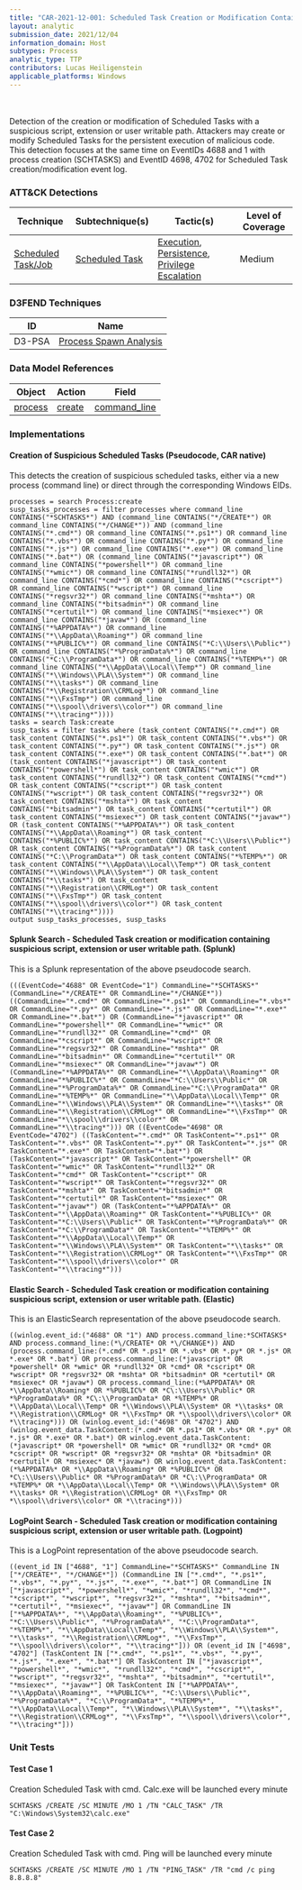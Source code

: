 ```yaml
---
title: "CAR-2021-12-001: Scheduled Task Creation or Modification Containing Suspicious Scripts, Extensions or User Writable Paths"
layout: analytic
submission_date: 2021/12/04
information_domain: Host
subtypes: Process
analytic_type: TTP
contributors: Lucas Heiligenstein
applicable_platforms: Windows
---
```

<br><br>
Detection of the creation or modification of Scheduled Tasks with a suspicious script, extension or user writable path. Attackers may create or modify Scheduled Tasks for the persistent execution of malicious code. This detection focuses at the same time on EventIDs 4688 and 1 with process creation (SCHTASKS) and EventID 4698, 4702 for Scheduled Task creation/modification event log.


### ATT&CK Detections

|Technique|Subtechnique(s)|Tactic(s)|Level of Coverage|
|---|---|---|---|
|[Scheduled Task/Job](https://attack.mitre.org/techniques/T1053/)|[Scheduled Task](https://attack.mitre.org/techniques/T1053/005/)|[Execution](https://attack.mitre.org/tactics/TA0002/), [Persistence](https://attack.mitre.org/tactics/TA0003/), [Privilege Escalation](https://attack.mitre.org/tactics/TA0004/)|Medium|


### D3FEND Techniques

|ID|Name|
|---|---| 
|D3-PSA | [Process Spawn Analysis](https://d3fend.mitre.org/technique/d3f:ProcessSpawnAnalysis)| 



### Data Model References

|Object|Action|Field|
|---|---|---|
|[process](/data_model/process) | [create](/data_model/process#create) | [command_line](/data_model/process#command_line) |



### Implementations

#### Creation of Suspicious Scheduled Tasks (Pseudocode, CAR native)


This detects the creation of suspicious scheduled tasks, either via a new process (command line) or direct through the corresponding Windows EIDs.


```
processes = search Process:create
susp_tasks_processes = filter processes where command_line CONTAINS("*SCHTASKS*") AND (command_line CONTAINS("*/CREATE*") OR command_line CONTAINS("*/CHANGE*")) AND (command_line CONTAINS("*.cmd*") OR command_line CONTAINS("*.ps1*") OR command_line CONTAINS("*.vbs*") OR command_line CONTAINS("*.py*") OR command_line CONTAINS("*.js*") OR command_line CONTAINS("*.exe*") OR command_line CONTAINS("*.bat*") OR (command_line CONTAINS("*javascript*") OR command_line CONTAINS("*powershell*") OR command_line CONTAINS("*wmic*") OR command_line CONTAINS("*rundll32*") OR command_line CONTAINS("*cmd*") OR command_line CONTAINS("*cscript*") OR command_line CONTAINS("*wscript*") OR command_line CONTAINS("*regsvr32*") OR command_line CONTAINS("*mshta*") OR command_line CONTAINS("*bitsadmin*") OR command_line CONTAINS("*certutil*") OR command_line CONTAINS("*msiexec*") OR command_line CONTAINS("*javaw*") OR (command_line CONTAINS("*%APPDATA%*") OR command_line CONTAINS("*\\AppData\\Roaming*") OR command_line CONTAINS("*%PUBLIC%*") OR command_line CONTAINS("*C:\\Users\\Public*") OR command_line CONTAINS("*%ProgramData%*") OR command_line CONTAINS("*C:\\ProgramData*") OR command_line CONTAINS("*%TEMP%*") OR command_line CONTAINS("*\\AppData\\Local\\Temp*") OR command_line CONTAINS("*\\Windows\\PLA\\System*") OR command_line CONTAINS("*\\tasks*") OR command_line CONTAINS("*\\Registration\\CRMLog*") OR command_line CONTAINS("*\\FxsTmp*") OR command_line CONTAINS("*\\spool\\drivers\\color*") OR command_line CONTAINS("*\\tracing*"))))
tasks = search Task:create
susp_tasks = filter tasks where (task_content CONTAINS("*.cmd*") OR task_content CONTAINS("*.ps1*") OR task_content CONTAINS("*.vbs*") OR task_content CONTAINS("*.py*") OR task_content CONTAINS("*.js*") OR task_content CONTAINS("*.exe*") OR task_content CONTAINS("*.bat*") OR (task_content CONTAINS("*javascript*") OR task_content CONTAINS("*powershell*") OR task_content CONTAINS("*wmic*") OR task_content CONTAINS("*rundll32*") OR task_content CONTAINS("*cmd*") OR task_content CONTAINS("*cscript*") OR task_content CONTAINS("*wscript*") OR task_content CONTAINS("*regsvr32*") OR task_content CONTAINS("*mshta*") OR task_content CONTAINS("*bitsadmin*") OR task_content CONTAINS("*certutil*") OR task_content CONTAINS("*msiexec*") OR task_content CONTAINS("*javaw*") OR (task_content CONTAINS("*%APPDATA%*") OR task_content CONTAINS("*\\AppData\\Roaming*") OR task_content CONTAINS("*%PUBLIC%*") OR task_content CONTAINS("*C:\\Users\\Public*") OR task_content CONTAINS("*%ProgramData%*") OR task_content CONTAINS("*C:\\ProgramData*") OR task_content CONTAINS("*%TEMP%*") OR task_content CONTAINS("*\\AppData\\Local\\Temp*") OR task_content CONTAINS("*\\Windows\\PLA\\System*") OR task_content CONTAINS("*\\tasks*") OR task_content CONTAINS("*\\Registration\\CRMLog*") OR task_content CONTAINS("*\\FxsTmp*") OR task_content CONTAINS("*\\spool\\drivers\\color*") OR task_content CONTAINS("*\\tracing*"))))
output susp_tasks_processes, susp_tasks
```


#### Splunk Search - Scheduled Task creation or modification containing suspicious script, extension or user writable path. (Splunk)


This is a Splunk representation of the above pseudocode search.


```
(((EventCode="4688" OR EventCode="1") CommandLine="*SCHTASKS*" (CommandLine="*/CREATE*" OR CommandLine="*/CHANGE*")) ((CommandLine="*.cmd*" OR CommandLine="*.ps1*" OR CommandLine="*.vbs*" OR CommandLine="*.py*" OR CommandLine="*.js*" OR CommandLine="*.exe*" OR CommandLine="*.bat*") OR (CommandLine="*javascript*" OR CommandLine="*powershell*" OR CommandLine="*wmic*" OR CommandLine="*rundll32*" OR CommandLine="*cmd*" OR CommandLine="*cscript*" OR CommandLine="*wscript*" OR CommandLine="*regsvr32*" OR CommandLine="*mshta*" OR CommandLine="*bitsadmin*" OR CommandLine="*certutil*" OR CommandLine="*msiexec*" OR CommandLine="*javaw*") OR (CommandLine="*%APPDATA%*" OR CommandLine="*\\AppData\\Roaming*" OR CommandLine="*%PUBLIC%*" OR CommandLine="*C:\\Users\\Public*" OR CommandLine="*%ProgramData%*" OR CommandLine="*C:\\ProgramData*" OR CommandLine="*%TEMP%*" OR CommandLine="*\\AppData\\Local\\Temp*" OR CommandLine="*\\Windows\\PLA\\System*" OR CommandLine="*\\tasks*" OR CommandLine="*\\Registration\\CRMLog*" OR CommandLine="*\\FxsTmp*" OR CommandLine="*\\spool\\drivers\\color*" OR CommandLine="*\\tracing*"))) OR ((EventCode="4698" OR EventCode="4702") ((TaskContent="*.cmd*" OR TaskContent="*.ps1*" OR TaskContent="*.vbs*" OR TaskContent="*.py*" OR TaskContent="*.js*" OR TaskContent="*.exe*" OR TaskContent="*.bat*") OR (TaskContent="*javascript*" OR TaskContent="*powershell*" OR TaskContent="*wmic*" OR TaskContent="*rundll32*" OR TaskContent="*cmd*" OR TaskContent="*cscript*" OR TaskContent="*wscript*" OR TaskContent="*regsvr32*" OR TaskContent="*mshta*" OR TaskContent="*bitsadmin*" OR TaskContent="*certutil*" OR TaskContent="*msiexec*" OR TaskContent="*javaw*") OR (TaskContent="*%APPDATA%*" OR TaskContent="*\\AppData\\Roaming*" OR TaskContent="*%PUBLIC%*" OR TaskContent="*C:\\Users\\Public*" OR TaskContent="*%ProgramData%*" OR TaskContent="*C:\\ProgramData*" OR TaskContent="*%TEMP%*" OR TaskContent="*\\AppData\\Local\\Temp*" OR TaskContent="*\\Windows\\PLA\\System*" OR TaskContent="*\\tasks*" OR TaskContent="*\\Registration\\CRMLog*" OR TaskContent="*\\FxsTmp*" OR TaskContent="*\\spool\\drivers\\color*" OR TaskContent="*\\tracing*")))
```


#### Elastic Search - Scheduled Task creation or modification containing suspicious script, extension or user writable path. (Elastic)


This is an ElasticSearch representation of the above pseudocode search.


```
((winlog.event_id:("4688" OR "1") AND process.command_line:*SCHTASKS* AND process.command_line:(*\/CREATE* OR *\/CHANGE*)) AND (process.command_line:(*.cmd* OR *.ps1* OR *.vbs* OR *.py* OR *.js* OR *.exe* OR *.bat*) OR process.command_line:(*javascript* OR *powershell* OR *wmic* OR *rundll32* OR *cmd* OR *cscript* OR *wscript* OR *regsvr32* OR *mshta* OR *bitsadmin* OR *certutil* OR *msiexec* OR *javaw*) OR process.command_line:(*%APPDATA%* OR *\\AppData\\Roaming* OR *%PUBLIC%* OR *C\:\\Users\\Public* OR *%ProgramData%* OR *C\:\\ProgramData* OR *%TEMP%* OR *\\AppData\\Local\\Temp* OR *\\Windows\\PLA\\System* OR *\\tasks* OR *\\Registration\\CRMLog* OR *\\FxsTmp* OR *\\spool\\drivers\\color* OR *\\tracing*))) OR (winlog.event_id:("4698" OR "4702") AND (winlog.event_data.TaskContent:(*.cmd* OR *.ps1* OR *.vbs* OR *.py* OR *.js* OR *.exe* OR *.bat*) OR winlog.event_data.TaskContent:(*javascript* OR *powershell* OR *wmic* OR *rundll32* OR *cmd* OR *cscript* OR *wscript* OR *regsvr32* OR *mshta* OR *bitsadmin* OR *certutil* OR *msiexec* OR *javaw*) OR winlog.event_data.TaskContent:(*%APPDATA%* OR *\\AppData\\Roaming* OR *%PUBLIC%* OR *C\:\\Users\\Public* OR *%ProgramData%* OR *C\:\\ProgramData* OR *%TEMP%* OR *\\AppData\\Local\\Temp* OR *\\Windows\\PLA\\System* OR *\\tasks* OR *\\Registration\\CRMLog* OR *\\FxsTmp* OR *\\spool\\drivers\\color* OR *\\tracing*)))
```


#### LogPoint Search - Scheduled Task creation or modification containing suspicious script, extension or user writable path. (Logpoint)


This is a LogPoint representation of the above pseudocode search.


```
((event_id IN ["4688", "1"] CommandLine="*SCHTASKS*" CommandLine IN ["*/CREATE*", "*/CHANGE*"]) (CommandLine IN ["*.cmd*", "*.ps1*", "*.vbs*", "*.py*", "*.js*", "*.exe*", "*.bat*"] OR CommandLine IN ["*javascript*", "*powershell*", "*wmic*", "*rundll32*", "*cmd*", "*cscript*", "*wscript*", "*regsvr32*", "*mshta*", "*bitsadmin*", "*certutil*", "*msiexec*", "*javaw*"] OR CommandLine IN ["*%APPDATA%*", "*\\AppData\\Roaming*", "*%PUBLIC%*", "*C:\\Users\\Public*", "*%ProgramData%*", "*C:\\ProgramData*", "*%TEMP%*", "*\\AppData\\Local\\Temp*", "*\\Windows\\PLA\\System*", "*\\tasks*", "*\\Registration\\CRMLog*", "*\\FxsTmp*", "*\\spool\\drivers\\color*", "*\\tracing*"])) OR (event_id IN ["4698", "4702"] (TaskContent IN ["*.cmd*", "*.ps1*", "*.vbs*", "*.py*", "*.js*", "*.exe*", "*.bat*"] OR TaskContent IN ["*javascript*", "*powershell*", "*wmic*", "*rundll32*", "*cmd*", "*cscript*", "*wscript*", "*regsvr32*", "*mshta*", "*bitsadmin*", "*certutil*", "*msiexec*", "*javaw*"] OR TaskContent IN ["*%APPDATA%*", "*\\AppData\\Roaming*", "*%PUBLIC%*", "*C:\\Users\\Public*", "*%ProgramData%*", "*C:\\ProgramData*", "*%TEMP%*", "*\\AppData\\Local\\Temp*", "*\\Windows\\PLA\\System*", "*\\tasks*", "*\\Registration\\CRMLog*", "*\\FxsTmp*", "*\\spool\\drivers\\color*", "*\\tracing*"]))
```



### Unit Tests

#### Test Case 1

Creation Scheduled Task with cmd. Calc.exe will be launched every minute

```
SCHTASKS /CREATE /SC MINUTE /MO 1 /TN "CALC_TASK" /TR "C:\Windows\System32\calc.exe"
```

#### Test Case 2

Creation Scheduled Task with cmd. Ping will be launched every minute

```
SCHTASKS /CREATE /SC MINUTE /MO 1 /TN "PING_TASK" /TR "cmd /c ping 8.8.8.8"
```


